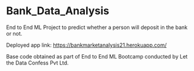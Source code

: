 # Bank_Data_Analysis
End to End ML Project to predict whether a person will deposit in the bank or not.


Deployed app link: https://bankmarketanalysis21.herokuapp.com/

Base code obtained as part of End to End ML Bootcamp conducted by Let the Data Confess Pvt Ltd.
